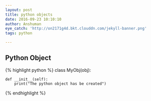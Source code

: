 ```yaml
---
layout: post
title: python objects
date: 2016-09-23 10:10:10
author: Anshuman
eye_catch: 'http://on2171g4d.bkt.clouddn.com/jekyll-banner.png'
tags: python

---
```


## Python Object
{% highlight python %}
class MyObj(obj):

    def __init__(self):
        print("The python object has be created")

{% endhighlight %}